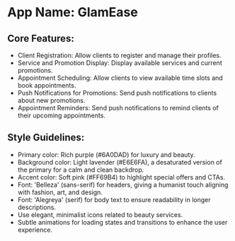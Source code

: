 # **App Name**: GlamEase

## Core Features:

- Client Registration: Allow clients to register and manage their profiles.
- Service and Promotion Display: Display available services and current promotions.
- Appointment Scheduling: Allow clients to view available time slots and book appointments.
- Push Notifications for Promotions: Send push notifications to clients about new promotions.
- Appointment Reminders: Send push notifications to remind clients of their upcoming appointments.

## Style Guidelines:

- Primary color: Rich purple (#6A0DAD) for luxury and beauty.
- Background color: Light lavender (#E6E6FA), a desaturated version of the primary for a calm and clean backdrop.
- Accent color: Soft pink (#FF69B4) to highlight special offers and CTAs.
- Font: 'Belleza' (sans-serif) for headers, giving a humanist touch aligning with fashion, art, and design.
- Font: 'Alegreya' (serif) for body text to ensure readability in longer descriptions.
- Use elegant, minimalist icons related to beauty services.
- Subtle animations for loading states and transitions to enhance the user experience.
